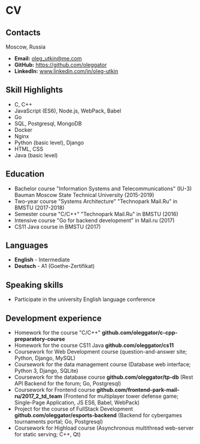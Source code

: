 # CV
## Contacts
Moscow, Russia
 - **Email:** oleg_utkin@me.com
 - **GitHub:** https://github.com/oleggator
 - **LinkedIn:** www.linkedin.com/in/oleg-utkin

## Skill Highlights
 - С, C++
 - JavaScript (ES6), Node.js, WebPack, Babel
 - Go
 - SQL, Postgresql, MongoDB
 - Docker
 - Nginx
 - Python (basic level), Django
 - HTML, CSS
 - Java (basic level)

## Education
 - Bachelor course "Information Systems and Telecommunications" (IU-3) Bauman Moscow State Technical University (2015-2019)
 - Two-year course "Systems Architecture" "Technopark Mail.Ru" in BMSTU (2017-2018)
 - Semester course "C/C++" "Technopark Mail.Ru" in BMSTU (2016)
 - Intensive course "Go for backend development" in Mail.ru (2017)
 - CS11 Java course in BMSTU (2017)

## Languages
 - **English** - Intermediate
 - **Deutsch** - A1 (Goethe-Zertifikat)

## Speaking skills
- Participate in the university English language conference

## Development experience
 - Homework for the course "C/C++" **github.com/oleggator/c-cpp-preparatory-course**
 - Homework for the course CS11 Java **github.com/oleggator/cs11**
 - Coursework for Web Development course (question-and-answer site; Python, Django, MySQL)
 - Coursework for the data management course (Database web interface; Python 3, Django, SQLite)
 - Coursework for the database course **github.com/oleggator/tp-db** (Rest API Backend for the forum; Go, Postgresql)
 - Coursework for Frontend course **github.com/frontend-park-mail-ru/2017_2_td_team** (Frontend for multiplayer tower defense game; Single-Page Application, JS ES6, Babel, WebPack)
 - Project for the course of FullStack Development **github.com/oleggator/esports-backend** (Backend for cybergames tournaments portal; Go, Postgresql)
 - Coursework for Highload course (Asynchronous multithread web-server for static serving; C++, Qt)
